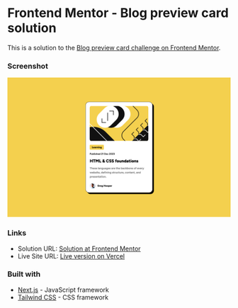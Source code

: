 # Frontend Mentor - Blog preview card solution

This is a solution to the [Blog preview card challenge on Frontend Mentor](https://www.frontendmentor.io/challenges/blog-preview-card-ckPaj01IcS). 


### Screenshot

![Screenshot of the completed challenge](./design/screenshot.png)


### Links

- Solution URL: [Solution at Frontend Mentor](https://www.frontendmentor.io/solutions/blog-preview-card-tailwind-and-nextjs-J3e_er_XDl)
- Live Site URL: [Live version on Vercel](https://blog-preview-card-swart.vercel.app)


### Built with

- [Next.js](https://nextjs.org/) - JavaScript framework
- [Tailwind CSS](https://tailwindcss.com/) - CSS framework


